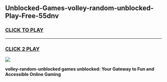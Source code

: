 
## Unblocked-Games-volley-random-unblocked-Play-Free-55dnv
<h3>
<a href="https://premium76.site?title=volley-random-unblocked&ref=19M">CLICK TO PLAY</a></h3>
<hr>

<h3>
<a href="https://premium76.site?title=volley-random-unblocked&ref=19M">CLICK 2 PLAY</a>
  
</h3>

<a href="https://premium76.site?title=volley-random-unblocked&ref=19M"><img src="https://clearcache.store/games.png"></a>


**volley-random-unblocked games unblocked: Your Gateway to Fun and Accessible Online Gaming**
